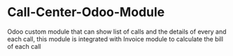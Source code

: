 # Call-Center-Odoo-Module

Odoo custom module that can show list of calls and the details of every and each call, this module is integrated with Invoice module to calculate the bill of each call
